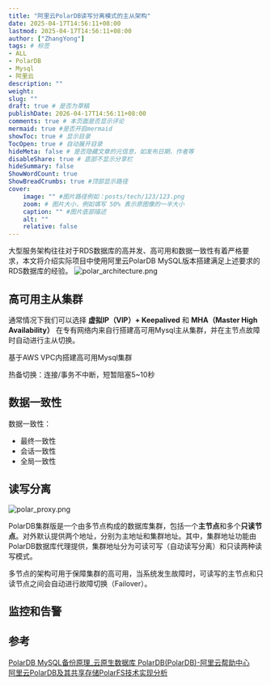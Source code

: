 ```yaml
---
title: "阿里云PolarDB读写分离模式的主从架构"
date: 2025-04-17T14:56:11+08:00
lastmod: 2025-04-17T14:56:11+08:00
author: ["ZhangYong"]
tags: # 标签
- ALL
- PolarDB
- Mysql
- 阿里云
description: ""
weight:
slug: ""
draft: true # 是否为草稿
publishDate: 2026-04-17T14:56:11+08:00
comments: true # 本页面是否显示评论
mermaid: true #是否开启mermaid
showToc: true # 显示目录
TocOpen: true # 自动展开目录
hideMeta: false # 是否隐藏文章的元信息，如发布日期、作者等
disableShare: true # 底部不显示分享栏
hideSummary: false
ShowWordCount: true
ShowBreadCrumbs: true #顶部显示路径
cover:
    image: "" #图片路径例如：posts/tech/123/123.png
    zoom: # 图片大小，例如填写 50% 表示原图像的一半大小
    caption: "" #图片底部描述
    alt: ""
    relative: false
---
```


大型服务架构往往对于RDS数据库的高并发、高可用和数据一致性有着严格要求，本文将介绍实际项目中使用阿里云PolarDB MySQL版本搭建满足上述要求的RDS数据库的经验。
![polar_architecture.png](/images/Mysql/polar_architecture.png)

## 高可用主从集群

通常情况下我们可以选择 **虚拟IP（VIP）+ Keepalived** 和 **MHA（Master High Availability）** 在专有网络内来自行搭建高可用Mysql主从集群，并在主节点故障时自动进行主从切换。


基于AWS VPC内搭建高可用Mysql集群


热备切换：连接/事务不中断，短暂阻塞5~10秒

## 数据一致性

数据一致性：
- 最终一致性
- 会话一致性
- 全局一致性

## 读写分离
![polar_proxy.png](/images/Mysql/polar_proxy.png)

PolarDB集群版是一个由多节点构成的数据库集群，包括一个**主节点**和多个**只读节点**。对外默认提供两个地址，分别为主地址和集群地址。其中，集群地址功能由PolarDB数据库代理提供，集群地址分为可读可写（自动读写分离）和只读两种读写模式。

多节点的架构可用于保障集群的高可用，当系统发生故障时，可读写的主节点和只读节点之间会自动进行故障切换（Failover）。

## 监控和告警

## 参考
[PolarDB MySQL备份原理_云原生数据库 PolarDB(PolarDB)-阿里云帮助中心](https://help.aliyun.com/zh/polardb/polardb-for-mysql/user-guide/how-backup-works?spm=a2c4g.11186623.help-menu-2249963.d_5_11_5.6379211djwNfNi)          
[阿里云PolarDB及其共享存储PolarFS技术实现分析](https://sq.sf.163.com/blog/article/209129602406035456?tag=M_tg_373_65)